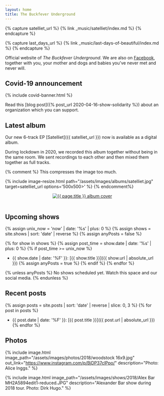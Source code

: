 ```yaml
---
layout: home
title: The Buckfever Underground
---
```


{% capture satelliet_url %}
    {% link _music/satelliet/index.md %}
{% endcapture %}

{% capture last_days_url %}
    {% link _music/last-days-of-beautiful/index.md %}
{% endcapture %}

Official website of _The Buckfever Underground_. We are also on [Facebook](https://www.facebook.com/TheBuckfeverUnderground), together with you, your mother and dogs and babies you've never met and never will.

## Covid-19 announcement

{% include covid-banner.html %}

Read this [blog post]({% post_url 2020-04-16-show-solidarity %}) about an organization which you can support.


## Latest album

Our new 6-track EP [Satelliet]({{ satelliet_url }}) now is available as a digital album.

During lockdown in 2020, we recorded this album together without being in the same room. We sent recordings to each other and then mixed them together as full tracks.

{% comment %}
This compresses the image too much.

{% include image-resize.html
    path="/assets/images/albums/satelliet.jpg"
    target=satelliet_url
    options='500x500>'
%}
{% endcomment%}

<div align="center">
    <a href="{{ satelliet_url }}">
        <img src="{% link assets/images/albums/satelliet.jpg %}"
            alt="{{ page.title }} album cover"
            class="medium">
    </a>
</div>
<br>


## Upcoming shows

{% assign unix_now = 'now' | date: '%s' | plus: 0 %}
{% assign shows = site.shows | sort: 'date' | reverse %}
{% assign anyPosts = false %}

{% for show in shows %}
{% assign post_time = show.date | date: '%s' | plus: 0 %}
{% if post_time >= unix_now %}
- {{ show.date | date: '%F' }}: [{{ show.title }}]({{ show.url | absolute_url }})
{% assign anyPosts = true %}
{% endif %}
{% endfor %}

{% unless anyPosts %}
No shows scheduled yet. Watch this space and our social media.
{% endunless %}


## Recent posts

{% assign posts = site.posts | sort: 'date' | reverse | slice: 0, 3 %}
{% for post in posts %}
- {{ post.date | date: '%F' }}: [{{ post.title }}]({{ post.url | absolute_url }})
{% endfor %}


## Photos

{% include image.html
    image_path="/assets/images/photos/2018/woodstock 16x9.jpg"
    out_link="https://www.instagram.com/p/BjDP37clPpo/"
    description="Photo: Alice Inggs."
%}

{% include image.html
    image_path="/assets/images/shows/2018/Alex Bar MH2A5894edit1-reduced.JPG"
    description="Alexander Bar show during 2018 tour. Photo: Dirk Hugo."
%}
